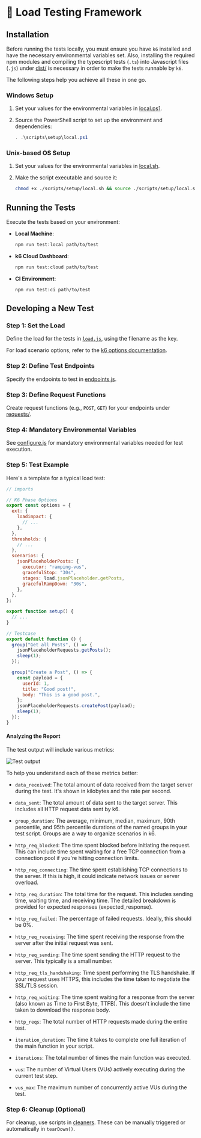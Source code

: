 # 🧪 Load Testing Framework

## Installation

Before running the tests locally, you must ensure you have `k6` installed and have the necessary environmental variables set. Also, installing the required npm modules and compiling the typescript tests (`.ts`) into Javascript files (`.js`) under [dist/](./dist/) is necessary in order to make the tests runnable by `k6`.

The following steps help you achieve all these in one go.

### Windows Setup

1. Set your values for the environmental variables in [local.ps1](./scripts/setup/local.ps1).
2. Source the PowerShell script to set up the environment and dependencies:

   ```powershell
   . .\scripts\setup\local.ps1
   ```

### Unix-based OS Setup

1. Set your values for the environmental variables in [local.sh](./scripts/setup/local.sh).
2. Make the script executable and source it:

   ```bash
   chmod +x ./scripts/setup/local.sh && source ./scripts/setup/local.sh
   ```

## Running the Tests

Execute the tests based on your environment:

- **Local Machine**:
  ```bash
  npm run test:local path/to/test
  ```
- **k6 Cloud Dashboard**:
  ```bash
  npm run test:cloud path/to/test
  ```
- **CI Environment**:
  ```bash
  npm run test:ci path/to/test
  ```

## Developing a New Test

### Step 1: Set the Load

Define the load for the tests in [`load.js`](./scenarios/load.js), using the filename as the key.

For load scenario options, refer to the [k6 options documentation](https://k6.io/docs/using-k6/k6-options/reference/#scenarios).

### Step 2: Define Test Endpoints

Specify the endpoints to test in [endpoints.js](./helpers/config/endpoints.js).

### Step 3: Define Request Functions

Create request functions (e.g., `POST`, `GET`) for your endpoints under [requests/](./helpers/requests/).

### Step 4: Mandatory Environmental Variables

See [configure.js](./helpers/config/configure.js) for mandatory environmental variables needed for test execution.

### Step 5: Test Example

Here's a template for a typical load test:

```js
// imports

// K6 Phase Options
export const options = {
  ext: {
    loadimpact: {
      // ...
    },
  },
  thresholds: {
    // ...
  },
  scenarios: {
    jsonPlaceholderPosts: {
      executor: "ramping-vus",
      gracefulStop: "30s",
      stages: load.jsonPlaceholder.getPosts,
      gracefulRampDown: "30s",
    },
  },
};

export function setup() {
  // ...
}

// Testcase
export default function () {
  group("Get all Posts", () => {
    jsonPlaceholderRequests.getPosts();
    sleep(1);
  });

  group("Create a Post", () => {
    const payload = {
      userId: 1,
      title: "Good post!",
      body: "This is a good post.",
    };
    jsonPlaceholderRequests.createPost(payload);
    sleep(1);
  });
}

```

#### Analyzing the Report

The test output will include various metrics:

![Test output](https://github.com/mohsenny/taf-consumer/assets/1129811/d773b8e0-5e18-451c-95bd-88fd92a9330d)

To help you understand each of these metrics better:

- `data_received`: The total amount of data received from the target server during the test. It's shown in kilobytes and the rate per second.

- `data_sent`: The total amount of data sent to the target server. This includes all HTTP request data sent by k6.

- `group_duration`: The average, minimum, median, maximum, 90th percentile, and 95th percentile durations of the named groups in your test script. Groups are a way to organize scenarios in k6.

- `http_req_blocked`: The time spent blocked before initiating the request. This can include time spent waiting for a free TCP connection from a connection pool if you're hitting connection limits.

- `http_req_connecting`: The time spent establishing TCP connections to the server. If this is high, it could indicate network issues or server overload.

- `http_req_duration`: The total time for the request. This includes sending time, waiting time, and receiving time. The detailed breakdown is provided for expected responses (expected_response).

- `http_req_failed`: The percentage of failed requests. Ideally, this should be 0%.

- `http_req_receiving`: The time spent receiving the response from the server after the initial request was sent.

- `http_req_sending`: The time spent sending the HTTP request to the server. This typically is a small number.

- `http_req_tls_handshaking`: Time spent performing the TLS handshake. If your request uses HTTPS, this includes the time taken to negotiate the SSL/TLS session.

- `http_req_waiting`: The time spent waiting for a response from the server (also known as Time to First Byte, TTFB). This doesn't include the time taken to download the response body.

- `http_reqs`: The total number of HTTP requests made during the entire test.

- `iteration_duration`: The time it takes to complete one full iteration of the main function in your script.

- `iterations`: The total number of times the main function was executed.

- `vus`: The number of Virtual Users (VUs) actively executing during the current test step.

- `vus_max`: The maximum number of concurrently active VUs during the test.

### Step 6: Cleanup (Optional)

For cleanup, use scripts in [cleaners](./helpers/cleaners/). These can be manually triggered or automatically in `tearDown()`.